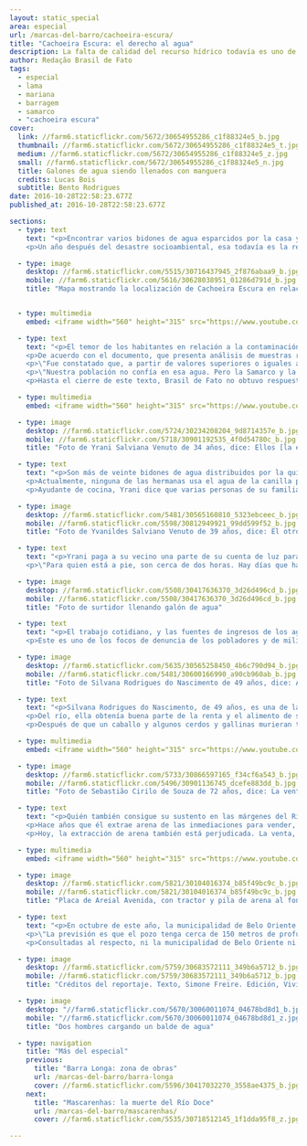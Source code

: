 ```yaml
---
layout: static_special
area: especial
url: /marcas-del-barro/cachoeira-escura/
title: "Cachoeira Escura: el derecho al agua"
description: La falta de calidad del recurso hídrico todavía es uno de los principales problemas de las ciudades afectadas por el barro de la Samarco
author: Redação Brasil de Fato
tags:
  - especial
  - lama
  - mariana
  - barragem
  - samarco
  - "cachoeira escura"
cover:
  link: //farm6.staticflickr.com/5672/30654955286_c1f88324e5_b.jpg
  thumbnail: //farm6.staticflickr.com/5672/30654955286_c1f88324e5_t.jpg
  medium: //farm6.staticflickr.com/5672/30654955286_c1f88324e5_z.jpg
  small: //farm6.staticflickr.com/5672/30654955286_c1f88324e5_n.jpg
  title: Galones de agua siendo llenados con manguera
  credits: Lucas Bois
  subtitle: Bento Rodrigues
date: 2016-10-28T22:58:23.677Z
published_at: 2016-10-28T22:58:23.677Z

sections:
  - type: text
    text: "<p>Encontrar varios bidones de agua esparcidos por la casa ya es costumbre en la vida de miles de pobladores a lo largo de la cuenca del Río Doce. Afectados por el barro de la minera Samarco – propiedad de Vale y BHP Billiton –, que invadió el río y sus afluentes luego de que se rompiera el dique de Fundão en Mariana (MG), muchos todavía sufren con la falta de abastecimiento, y ya no confían en el agua que viene del abastecimiento público.</p>
    <p>Un año después del desastre socioambiental, esa todavía es la realidad del distrito de Cachoeira Escura, en Belo Oriente – en la región del Valle del Río Doce –, que dista unos 270 km de la capital del estado de Minas Gerais, Belo Horizonte. Los cerca de 12 mil habitantes del poblado sufren problemas de escasez y contaminación de los recursos hídricos, a pesar de que la interrupción de la distribución haya sido  breve, en noviembre del año pasado.</p>"

  - type: image
    desktop: //farm6.staticflickr.com/5515/30716437945_2f876abaa9_b.jpg
    mobile: //farm6.staticflickr.com/5616/30628038951_01286d791d_b.jpg
    title: "Mapa mostrando la localización de Cachoeira Escura en relación con el Dique de Fundão, mas distante que Mariana, Bentos Rodrigues y Barra Longa. Y un poco antes de Belo Oriente."


  - type: multimedia
    embed: <iframe width="560" height="315" src="https://www.youtube.com/embed/1Yfj8eOU9-U" frameborder="0" allowfullscreen></iframe>

  - type: text
    text: "<p>El temor de los habitantes en relación a la contaminación es constatado en partes oficiales. En agosto de este año, el Ministerio Público de Minas Gerais, el Ministerio Público Federal y la Defensoría Pública de la Unión divulgaron un informe técnico sobre la calidad del agua tratada del Río Doce que es distribuida en la ciudad de Gobernador Valadares, a 70 km de Belo Oriente.</p>
    <p>De acuerdo con el documento, que presenta análisis de muestras recogidas en julio de este año, la Central de Apoyo Técnico (Ceat) concluyó que el agua que llega al municipio no es potable, o sea, que no está apta para consumo de la población, ya que presenta un nivel elevado de aluminio y turbiedad por encima del límite establecido por el Ministerio de Salud, lo que puede causar enfermedades.</p>
    <p>\"Fue constatado que, a partir de valores superiores o iguales a 0,1 mg por litro de aluminio en el agua producida para abastecimiento público, el riesgo de demencia y descenso cognitivo aumenta. Además, incontables estudios demuestran que la presencia de aluminio en el agua, en concentraciones superiores al patrón de potabilidad, pueden contribuir al surgimiento de algunas afectaciones al organismo humano como la osteoporosis, enfermedades neurológicas y alteraciones en el comportamiento neurológico, cono encefalopatías, esclerosis lateral amiotrófica, mal de Parkinson, demencia dialítica y mal de Alzheimer\", apunta el texto.</p>
    <p>\"Nuestra población no confía en esa agua. Pero la Samarco y la Vale simplemente ignoran el hecho e insisten en que el agua es de calidad. Aquí en Cachoeira Escura, nosotros tenemos la misma agua de allá [Gobernador Valadares]. Un poco peor, porque aquí estamos más próximos del dique y nuestro tratamiento es bien más precario que el de ellos, a pesar de ser de la misma red, que es del Servicio de Abastecimiento de Agua y Saneamiento Esgoto de Belo Oriente, pero el de allá está mucho mejor equipado\", relata la militante del Movimiento de los Afectados por Represas (MAB, por su sigla en portugués), Ellen Dutra de Oliveira, que vive en la región.</p>
    <p>Hasta el cierre de este texto, Brasil de Fato no obtuvo respuesta de Samarco en relación a los problemas relatados por la población local. </p>"

  - type: multimedia
    embed: <iframe width="560" height="315" src="https://www.youtube.com/embed/tIY-QqcXUDw" frameborder="0" allowfullscreen></iframe>

  - type: image
    desktop: //farm6.staticflickr.com/5724/30234208204_9d8714357e_b.jpg
    mobile: //farm6.staticflickr.com/5718/30901192535_4f0d54780c_b.jpg
    title: "Foto de Yrani Salviana Venuto de 34 años, dice: Ellos [la empresa y el gobierno] dicen que el agua está apta para beber, pero no está. Cuando la tomamos pasamos mal, nos duele la panza y nos dan mareos"

  - type: text
    text: "<p>Son más de veinte bidones de agua distribuidos por la quinta de la casa de Yrani Salviana Venuto, de 34 años, donde también viven sus tres hermanas, además de hijos, sobrinos y su madre. Ubicada en la parte alta de la ciudad, la casa queda a cuarenta minutos de la boca de manantial más próxima, de la que puede sacar agua gratis. </p>
    <p>Actualmente, ninguna de las hermanas usa el agua de la canilla para consumo propio. Lo que llega por los caños sirve apenas para lavar ropa, loza, y utensilios domésticos.</p>
    <p>Ayudante de cocina, Yrani dice que varias personas de su familia ya se sintieron mal después de consumir lo que ella llama el \"agua de la Samarco\". Vómitos, diarreas, dolor de estómago, mareos y alergia en la piel son algunas de los síntomas. Su mayor miedo ahora es la salud de sus hijos y sobrinos, que toman agua de la canilla en la escuela. \"Hay una señora que llevó al hijo al médico, y el médico le dijo que ella tenía que darle unos dos litros de agua mineral a su hijo para que él llevara a la escuela. Porque si ella le da agua de la canilla, el niño va a morir\", cuenta. </p>"

  - type: image
    desktop: //farm6.staticflickr.com/5481/30565160810_5323ebceec_b.jpg
    mobile: //farm6.staticflickr.com/5598/30812949921_99dd599f52_b.jpg
    title: "Foto de Yvanildes Salviano Venuto de 39 años, dice: El otro día salimos de casa a las once y media de la noche, para aprovechar que hay poca gente en la naciente del manantial y juntar agua. Volvimos a la una de la mañana"

  - type: text
    text: "<p>Yrani paga a su vecino una parte de su cuenta de luz para captar agua de una fuente privada. Su hermana, Yvanildes Salviano Venuto Teotônio, de 39 años, tiene auto, y consigue más fácilmente bajar el cerro y llenar algunos bidones de agua para consumo: son cerca de seis por semana.</p>
    <p>\"Para quien está a pie, son cerca de dos horas. Hay días que hay mucha agua, otros que el agua es poca. Hay que gastar mucho tiempo para subir a ese cerro, es muy alto. En auto da media hora para subir, pero una hora para conseguir el agua\", cuenta. Además de eso, hay vecinos que no tienen condiciones para moverse y llegan a pagar entre 15 y 20 reales por semana para que quienes transporte puedan traérles agua.</p>"

  - type: image
    desktop: //farm6.staticflickr.com/5508/30417636370_3d26d496cd_b.jpg
    mobile: //farm6.staticflickr.com/5508/30417636370_3d26d496cd_b.jpg
    title: "Foto de surtidor llenando galón de agua"

  - type: text
    text: "<p>El trabajo cotidiano, y las fuentes de ingresos de los agricultores, ribereños, pescadores e indígenas que viven a lo largo de toda la extensión del Río Doce fueron comprometidos. En ese escenario tan difícil para la calidad del agua y del suelo \"propiedades campesinas, dependientes de la crianza de ganado, y de los ríos próximos para su reproducción social fueron directamente afectados\". Eso es lo que apunta el informe \"Antes era más liviana la carga: Evaluación de los aspectos económicos, políticos y sociales del desastre de Samarco/Vale/BHP en Mariana (MG)\", del grupo Política, Economía, Minería, Ambiente y Sociedad (PoeMAS).</p>
    <p>Este es uno de los focos de denuncia de los pobladores y de militantes del MAB, que a lo largo del último año, reivindican que Samarco reconozca a pescadores y pequeños productores de la región como afectados, una vez que el barro que llegó impuso la pérdida del trabajo y la subsistencia.</p>"

  - type: image
    desktop: //farm6.staticflickr.com/5635/30565258450_4b6c790d94_b.jpg
    mobile: //farm6.staticflickr.com/5481/30600166990_a90cb960ab_b.jpg
    title: "Foto de Silvana Rodrigues do Nascimento de 49 años, dice: Ahora, con lo dañado que quedó el río, no hay cómo mantener a la familia"

  - type: text
    text: "<p>Silvana Rodrigues do Nascimento, de 49 años, es una de las afectadas en el distrito. Con una antigua relación con el Río Doce, los recuerdos de la vida que un día tuvo son sustituidas hoy por el barro que ve todos los días en la quinta de su casa.</p>
    <p>Del río, ella obtenía buena parte de la renta y el alimento de su familia, pescando para consumo propio o vendiendo el excedente. Ahora, cuenta, nada de eso es posible. \"La renta cayó mucho en la casa. No tenemos más recursos para mantener la casa como la manteníamos\", dice. Ella no es reconocida por la Samarco como una afectada.</p>
    <p>Después de que un caballo y algunos cerdos y gallinas murieran tras tomar agua del río, Silvana se convenció de que ya no era posible beber de la misma fuente que la alimentó durante buena parte de su vida. Actualmente, el abastecimiento de agua viene de un camión cisterna que pasa una vez por semana en su casa. \"No tenemos recursos financieros para tener agua limpia para tomar en casa. Es el camión el que nos trae el agua. Tenemos que ahorrar mucho, porque el agua se acaba antes de que el camión vuelva\", afirma.</p>"

  - type: multimedia
    embed: <iframe width="560" height="315" src="https://www.youtube.com/embed/-q2CWrnPmrE" frameborder="0" allowfullscreen></iframe>

  - type: image
    desktop: //farm6.staticflickr.com/5733/30866597165_f34cf6a543_b.jpg
    mobile: //farm6.staticflickr.com/5496/30901136745_dcefe883dd_b.jpg
    title: "Foto de Sebastião Cirilo de Souza de 72 años, dice: La venta de arena disminuyó mucho por culpa del barro que bajó"

  - type: text
    text: "<p>Quién también consigue su sustento en las márgenes del Río Doce es Sebastião Cirilo de Souza, de 72 años. \"La edad que tengo es el tiempo que hace que estoy en la orilla de este río\", bromea.</p>
    <p>Hace años que él extrae arena de las inmediaciones para vender, además de a veces pescar. \"Cuando yo tenía 17 años conseguía pescar en este río, peces de 18 a 19 kilos. La forma que teníamos de sobrevivir era con lo que conseguíamos aquí\", recuerda.</p>
    <p>Hoy, la extracción de arena también está perjudicada. La venta, dice, \"disminuyó mucho\" por causa del barro que bajó del río luego de la ruptura.</p>"

  - type: multimedia
    embed: <iframe width="560" height="315" src="https://www.youtube.com/embed/nTiIbUPMO_M" frameborder="0" allowfullscreen></iframe>  

  - type: image
    desktop: //farm6.staticflickr.com/5821/30104016374_b85f49bc9c_b.jpg
    mobile: //farm6.staticflickr.com/5821/30104016374_b85f49bc9c_b.jpg
    title: "Placa de Areial Avenida, con tractor y pila de arena al fondo"  

  - type: text
    text: "<p>En octubre de este año, la municipalidad de Belo Oriente informó en su página de internet, que firmó un acuerdo con la minera Samarco para mejorar el abastecimiento de agua en la ciudad. La empresa realiza la excavación de un pozo artesiano en un lugar próximo a la Estación de Tratamiento de Agua (ETA) de Cachoeira Escura.</p>
    <p>\"La previsión es que el pozo tenga cerca de 150 metros de profundidad y pueda arrojar en torno de 10 mil litros de agua por hora, ayudando a cumplir la demanda. Otro hecho a resaltar, es que el agua extraída debajo de las rocas es de excelente calidad\", dice el texto publicado.</p>
    <p>Consultadas al respecto, ni la municipalidad de Belo Oriente ni la empresa Samarco respondieron a las preguntas de Brasil de Fato hasta el momento del cierre de este artículo.</p>"  

  - type: image
    desktop: //farm6.staticflickr.com/5759/30683572111_349b6a5712_b.jpg
    mobile: //farm6.staticflickr.com/5759/30683572111_349b6a5712_b.jpg
    title: "Créditos del reportaje. Texto, Simone Freire. Edición, Vivian Fernandes. Video y foto, José Eduardo Bernardes y Guilherme Weimann. Arte, Wilcker Morais."

  - type: image
    desktop: "//farm6.staticflickr.com/5670/30060011074_04678bd8d1_b.jpg"
    mobile: "//farm6.staticflickr.com/5670/30060011074_04678bd8d1_z.jpg"
    title: "Dos hombres cargando un balde de agua"

  - type: navigation
    title: "Más del especial"
    previous:
      title: "Barra Longa: zona de obras"
      url: /marcas-del-barro/barra-longa
      cover: //farm6.staticflickr.com/5596/30417032270_3558ae4375_b.jpg
    next:
      title: "Mascarenhas: la muerte del Río Doce"
      url: /marcas-del-barro/mascarenhas/
      cover: //farm6.staticflickr.com/5535/30718512145_1f1dda95f8_z.jpg

---
```

